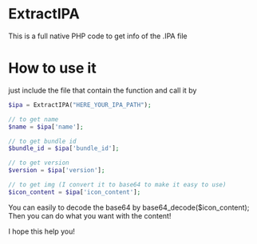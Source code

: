 # ExtractIPA
This is a full native PHP code to get info of the .IPA file

# How to use it

just include the file that contain the function and call it by

```php
$ipa = ExtractIPA("HERE_YOUR_IPA_PATH");

// to get name
$name = $ipa['name'];

// to get bundle id
$bundle_id = $ipa['bundle_id'];

// to get version
$version = $ipa['version'];

// to get img (I convert it to base64 to make it easy to use)
$icon_content = $ipa['icon_content'];
```

You can easily to decode the base64 by base64_decode($icon_content);
Then you can do what you want with the content!

I hope this help you!
